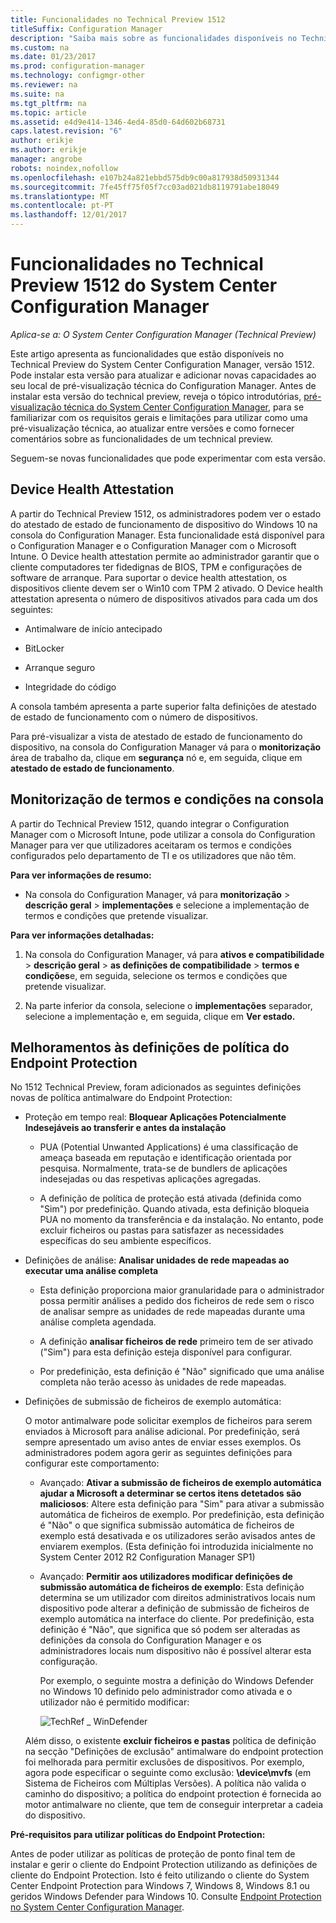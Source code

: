 ```yaml
---
title: Funcionalidades no Technical Preview 1512
titleSuffix: Configuration Manager
description: "Saiba mais sobre as funcionalidades disponíveis no Technical Preview do System Center Configuration Manager, versão 1512."
ms.custom: na
ms.date: 01/23/2017
ms.prod: configuration-manager
ms.technology: configmgr-other
ms.reviewer: na
ms.suite: na
ms.tgt_pltfrm: na
ms.topic: article
ms.assetid: e4d9e414-1346-4ed4-85d0-64d602b68731
caps.latest.revision: "6"
author: erikje
ms.author: erikje
manager: angrobe
robots: noindex,nofollow
ms.openlocfilehash: e107b24a821ebbd575db9c00a817938d50931344
ms.sourcegitcommit: 7fe45ff75f05f7cc03ad021db8119791abe18049
ms.translationtype: MT
ms.contentlocale: pt-PT
ms.lasthandoff: 12/01/2017
---
```

# <a name="capabilities-in-technical-preview-1512-for-system-center-configuration-manager"></a>Funcionalidades no Technical Preview 1512 do System Center Configuration Manager

*Aplica-se a: O System Center Configuration Manager (Technical Preview)*

Este artigo apresenta as funcionalidades que estão disponíveis no Technical Preview do System Center Configuration Manager, versão 1512. Pode instalar esta versão para atualizar e adicionar novas capacidades ao seu local de pré-visualização técnica do Configuration Manager. Antes de instalar esta versão do technical preview, reveja o tópico introdutórias, [pré-visualização técnica do System Center Configuration Manager](technical-preview.md), para se familiarizar com os requisitos gerais e limitações para utilizar como uma pré-visualização técnica, ao atualizar entre versões e como fornecer comentários sobre as funcionalidades de um technical preview.  

 Seguem-se novas funcionalidades que pode experimentar com esta versão.  

##  <a name="bkmk_devicehealth"></a> Device Health Attestation  
 A partir do Technical Preview 1512, os administradores podem ver o estado do atestado de estado de funcionamento de dispositivo do Windows 10 na consola do Configuration Manager.  Esta funcionalidade está disponível para o Configuration Manager e o Configuration Manager com o Microsoft Intune. O Device health attestation permite ao administrador garantir que o cliente computadores ter fidedignas de BIOS, TPM e configurações de software de arranque. Para suportar o device health attestation, os dispositivos cliente devem ser o Win10 com TPM 2 ativado. O Device health attestation apresenta o número de dispositivos ativados para cada um dos seguintes:  

-   Antimalware de início antecipado  

-   BitLocker  

-   Arranque seguro  

-   Integridade do código  

A consola também apresenta a parte superior falta definições de atestado de estado de funcionamento com o número de dispositivos.  

Para pré-visualizar a vista de atestado de estado de funcionamento do dispositivo, na consola do Configuration Manager vá para o **monitorização** área de trabalho da, clique em **segurança** nó e, em seguida, clique em **atestado de estado de funcionamento**.  

##  <a name="bkmk_viewterms"></a>Monitorização de termos e condições na consola  
A partir do Technical Preview 1512, quando integrar o Configuration Manager com o Microsoft Intune, pode utilizar a consola do Configuration Manager para ver que utilizadores aceitaram os termos e condições configurados pelo departamento de TI e os utilizadores que não têm.  

**Para ver informações de resumo:**  

-   Na consola do Configuration Manager, vá para **monitorização** > **descrição geral** > **implementações** e selecione a implementação de termos e condições que pretende visualizar.  

**Para ver informações detalhadas:**  

1.  Na consola do Configuration Manager, vá para **ativos e compatibilidade** > **descrição geral** > **as definições de compatibilidade** > **termos e condições**e, em seguida, selecione os termos e condições que pretende visualizar.  

2.  Na parte inferior da consola, selecione o **implementações** separador, selecione a implementação e, em seguida, clique em **Ver estado.**  

##  <a name="bkmk_EPpolicy"></a>Melhoramentos às definições de política do Endpoint Protection  
No 1512 Technical Preview, foram adicionados as seguintes definições novas de política antimalware do Endpoint Protection:  

-   Proteção em tempo real: **Bloquear Aplicações Potencialmente Indesejáveis ao transferir e antes da instalação**  

    -   PUA (Potential Unwanted Applications) é uma classificação de ameaça baseada em reputação e identificação orientada por pesquisa. Normalmente, trata-se de bundlers de aplicações indesejadas ou das respetivas aplicações agregadas.  

    -   A definição de política de proteção está ativada (definida como "Sim") por predefinição. Quando ativada, esta definição bloqueia PUA no momento da transferência e da instalação. No entanto, pode excluir ficheiros ou pastas para satisfazer as necessidades específicas do seu ambiente específicos.  

-   Definições de análise: **Analisar unidades de rede mapeadas ao executar uma análise completa**  

    -   Esta definição proporciona maior granularidade para o administrador possa permitir análises a pedido dos ficheiros de rede sem o risco de analisar sempre as unidades de rede mapeadas durante uma análise completa agendada.  

    -   A definição **analisar ficheiros de rede** primeiro tem de ser ativado ("Sim") para esta definição esteja disponível para configurar.  

    -   Por predefinição, esta definição é "Não" significado que uma análise completa não terão acesso às unidades de rede mapeadas.  

-   Definições de submissão de ficheiros de exemplo automática:  

     O motor antimalware pode solicitar exemplos de ficheiros para serem enviados à Microsoft para análise adicional. Por predefinição, será sempre apresentado um aviso antes de enviar esses exemplos. Os administradores podem agora gerir as seguintes definições para configurar este comportamento:  

    -   Avançado: **Ativar a submissão de ficheiros de exemplo automática ajudar a Microsoft a determinar se certos itens detetados são maliciosos**:  Altere esta definição para "Sim" para ativar a submissão automática de ficheiros de exemplo. Por predefinição, esta definição é "Não" o que significa submissão automática de ficheiros de exemplo está desativada e os utilizadores serão avisados antes de enviarem exemplos.   (Esta definição foi introduzida inicialmente no System Center 2012 R2 Configuration Manager SP1)  

    -   Avançado: **Permitir aos utilizadores modificar definições de submissão automática de ficheiros de exemplo**: Esta definição determina se um utilizador com direitos administrativos locais num dispositivo pode alterar a definição de submissão de ficheiros de exemplo automática na interface do cliente. Por predefinição, esta definição é "Não", que significa que só podem ser alteradas as definições da consola do Configuration Manager e os administradores locais num dispositivo não é possível alterar esta configuração.  

         Por exemplo, o seguinte mostra a definição do Windows Defender no Windows 10 definido pelo administrador como ativada e o utilizador não é permitido modificar:  

         ![TechRef &#95; WinDefender](../../core/get-started/media/TechRef_WinDefender.png "TechRef_WinDefender")  

    Além disso, o existente **excluir ficheiros e pastas** política de definição na secção "Definições de exclusão" antimalware do endpoint protection foi melhorada para permitir exclusões de dispositivos. Por exemplo, agora pode especificar o seguinte como exclusão: **\device\mvfs** (em Sistema de Ficheiros com Múltiplas Versões). A política não valida o caminho do dispositivo; a política do endpoint protection é fornecida ao motor antimalware no cliente, que tem de conseguir interpretar a cadeia do dispositivo.  

**Pré-requisitos para utilizar políticas do Endpoint Protection:**  

Antes de poder utilizar as políticas de proteção de ponto final tem de instalar e gerir o cliente do Endpoint Protection utilizando as definições de cliente do Endpoint Protection. Isto é feito utilizando o cliente do System Center Endpoint Protection para Windows 7, Windows 8, Windows 8.1 ou geridos Windows Defender para Windows 10. Consulte [Endpoint Protection no System Center Configuration Manager](../../protect/deploy-use/endpoint-protection.md).  
